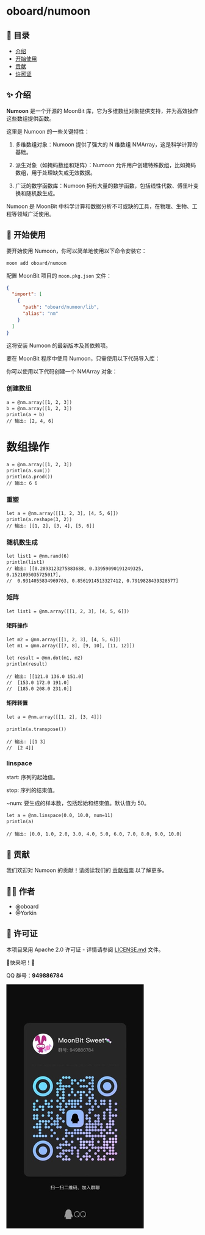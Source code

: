 # oboard/numoon

## 📖 目录

- [介绍](#-介绍)
- [开始使用](#-开始使用)
- [贡献](#-贡献)
- [许可证](#-许可证)

## ✨ 介绍

**Numoon** 是一个开源的 MoonBit 库，它为多维数组对象提供支持，并为高效操作这些数组提供函数。

这里是 Numoon 的一些关键特性：

1. 多维数组对象：Numoon 提供了强大的 N 维数组 NMArray，这是科学计算的基础。

2. 派生对象（如掩码数组和矩阵）：Numoon 允许用户创建特殊数组，比如掩码数组，用于处理缺失或无效数据。

3. 广泛的数学函数库：Numoon 拥有大量的数学函数，包括线性代数、傅里叶变换和随机数生成。
   <!--
   4. 向量化操作：Numoon 的数组操作是向量化的，这意味着你可以在不使用显式循环的情况下对数组执行操作。

   5. 支持多种数据类型：Numoon 支持广泛的数据类型，包括整数、浮点数、复数等。

   6. 操作广播：Numoon 提供了一个强大的机制，允许不同大小的数组之间进行算术操作。

   7. 内存效率：Numoon 数组比原生 MoonBit 数据结构更有效地存储数据。

   8. 工具集成：Numoon 是许多其他科学计算库的基础，如 SciMoon、Moondas 和 MoonPlotlib。
   -->

Numoon 是 MoonBit 中科学计算和数据分析不可或缺的工具，在物理、生物、工程等领域广泛使用。

## 🚀 开始使用

要开始使用 Numoon，你可以简单地使用以下命令安装它：

```bash
moon add oboard/numoon
```

配置 MoonBit 项目的 `moon.pkg.json` 文件：

```json
{
  "import": [
    {
      "path": "oboard/numoon/lib",
      "alias": "nm"
    } 
  ]
}
```

这将安装 Numoon 的最新版本及其依赖项。

要在 MoonBit 程序中使用 Numoon，只需使用以下代码导入库：

你可以使用以下代码创建一个 NMArray 对象：

### 创建数组

```moonbit
a = @nm.array([1, 2, 3])
b = @nm.array([1, 2, 3])
println(a + b)
// 输出: [2, 4, 6]
```

# 数组操作

```moonbit
a = @nm.array([1, 2, 3])
println(a.sum())
println(a.prod())
// 输出: 6 6
```

### 重塑

```moonbit
let a = @nm.array([[1, 2, 3], [4, 5, 6]])
println(a.reshape(3, 2))
// 输出: [[1, 2], [3, 4], [5, 6]]
```

### 随机数生成

```moonbit
let list1 = @nm.rand(6)
println(list1)
// 输出: [[0.2893123275883688, 0.33959090191249325, 0.1521095035725017],
//  0.9314055834969763, 0.8561914513327412, 0.7919828439328577]
```

### 矩阵

```moonbit
let list1 = @nm.array([[1, 2, 3], [4, 5, 6]])
```

#### 矩阵操作

```moonbit
let m2 = @nm.array([[1, 2, 3], [4, 5, 6]])
let m1 = @nm.array([[7, 8], [9, 10], [11, 12]])

let result = @nm.dot(m1, m2)
println(result)

// 输出: [[121.0 136.0 151.0]
//  [153.0 172.0 191.0]
//  [185.0 208.0 231.0]]
```

#### 矩阵转置

```moonbit
let a = @nm.array([[1, 2], [3, 4]])

println(a.transpose())

// 输出: [[1 3]
//  [2 4]]
```

### linspace

start: 序列的起始值。

stop: 序列的结束值。

~num: 要生成的样本数，包括起始和结束值。默认值为 50。

```moonbit
let a = @nm.linspace(0.0, 10.0, num=11)
println(a)

// 输出: [0.0, 1.0, 2.0, 3.0, 4.0, 5.0, 6.0, 7.0, 8.0, 9.0, 10.0]
```

## 🤝 贡献

我们欢迎对 Numoon 的贡献！请阅读我们的 [贡献指南](CONTRIBUTING.md) 以了解更多。

## 👨‍💻 作者

- @oboard
- @Yorkin

## 📝 许可证

本项目采用 Apache 2.0 许可证 - 详情请参阅 [LICENSE.md](LICENSE.md) 文件。



🙌快来吧！🙌

QQ 群号：**949886784**

![QQ群](qrcode.jpg)